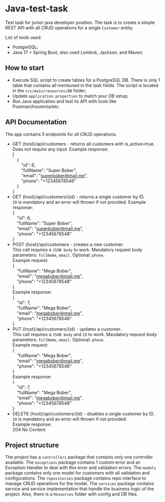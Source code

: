 # Java-test-task

Test task for junior java developer position. The task is to create a simple REST API with all CRUD operations for a single `Customer` entity.

List of tools used:

- PostgreSQL;
- Java 17 + Spring Boot, also used Lombok, Jackson, and Maven.


## How to start
- Execute SQL script to create tables for a PostgreSQL DB. There is only 1 table that contains all mentioned in the task fields. The script is located in the `src/main/resources/DB` folder;
- Update `application.properties` to match your DB setup;
- Run Java application and test its API with tools like Postman/Insomnia/etc.

## API Documentation

The app contains 5 endpoints for all CRUD operations.

- GET {host}/api/customers - returns all customers with is_active=true.
Does not require any input.
Example response:\
[\
&emsp;{\
&emsp;&emsp;"id": 6,\
&emsp;&emsp;"fullName": "Super Bober",\
&emsp;&emsp;"email": "superbober@mail.me",\
&emsp;&emsp;"phone": "+12345678548"\
&emsp;}\
]
- GET {host}/api/customers/{id} - returns a single customer by ID.\
`ID` is mandatory and an error will thrown if not provided.
Example response:\
{\
&emsp;"id": 6,\
&emsp;"fullName": "Super Bober",\
&emsp;"email": "superbober@mail.me",\
&emsp;"phone": "+12345678548"\
}
- POST {host}/api/customers - creates a new customer.\
This call requires a `JSON body` to work. Mandatory request body parameters: `fullName`, `email`. Optional: `phone`.\
Example request:\
{\
&emsp;"fullName": "Mega Bober",\
&emsp;"email": "megabober@mail.me",\
&emsp;"phone": "+12345678548"\
}\
Example response:\
{\
&emsp;"id": 7,\
&emsp;"fullName": "Mega Bober",\
&emsp;"email": "megabober@mail.me",\
&emsp;"phone": "+12345678548"\
}
- PUT {host}/api/customers/{id} - updates a customer.\
This call requires a `JSON body` and `ID` to work. Mandatory request body parameters: `fullName`, `email`. Optional: `phone`.\
Example request:\
{\
&emsp;"fullName": "Mega Bober",\
&emsp;"email": "megabober@mail.me",\
&emsp;"phone": "+12345678548"\
}\
Example response:\
{\
&emsp;"id": 7,\
&emsp;"fullName": "Mega Bober",\
&emsp;"email": "megabober@mail.me",\
&emsp;"phone": "+12345678548"\
}
- DELETE {host}/api/customers/{id} - disables a single customer by ID.\
`ID` is mandatory and an error will thrown if not provided.\
Example response:\
204 No Content

## Project structure
The project has a `controllers` package that contains only one controller available. The `exceptions` package contains 1 custom error and an Exception Handler to deal with this error and validation errors. The `models` package contains only one model for customers with all validation and configurations. The `repositories` package contains repo interface to manage CRUD operations for the model. The `services` package contains service and service implementation that handle the business logic of the project. Also, there is a `Resources` folder with config and DB files.
